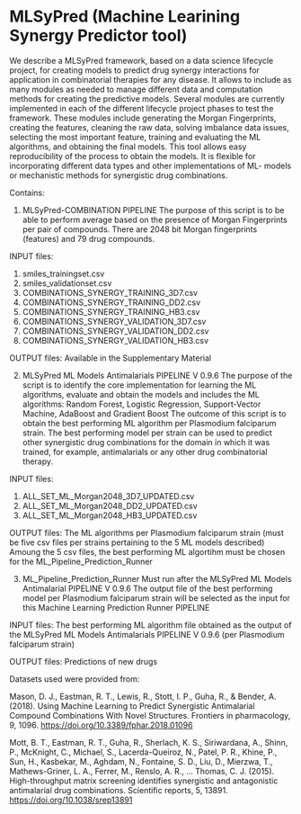 # MLSyPred (Machine Learining Synergy Predictor tool)

We describe a MLSyPred framework, based on a data science lifecycle project, for creating models to predict drug synergy interactions for application in combinatorial therapies for any disease. 
It allows to include as many modules as needed to manage different data and computation methods for creating the predictive models. 
Several modules are currently implemented in each of the different lifecycle project phases to test the framework. 
These modules include generating the Morgan Fingerprints, creating the features, cleaning the raw data, solving imbalance data issues, selecting the most important feature, training and evaluating the ML algorithms, and obtaining the final models. 
This tool allows easy reproducibility of the process to obtain the models. 
It is flexible for incorporating different data types and other implementations of ML- models or mechanistic methods for synergistic drug combinations.

Contains:
1. MLSyPred-COMBINATION PIPELINE
  The purpose of this script is to be able to perform average based on the presence of Morgan Fingerprints per pair of compounds.
  There are 2048 bit Morgan fingerprints (features) and 79 drug compounds.
 
 INPUT files:
  1. smiles_trainingset.csv
  2. smiles_validationset.csv
  3. COMBINATIONS_SYNERGY_TRAINING_3D7.csv
  4. COMBINATIONS_SYNERGY_TRAINING_DD2.csv
  5. COMBINATIONS_SYNERGY_TRAINING_HB3.csv
  6. COMBINATIONS_SYNERGY_VALIDATION_3D7.csv
  7. COMBINATIONS_SYNERGY_VALIDATION_DD2.csv
  8. COMBINATIONS_SYNERGY_VALIDATION_HB3.csv
 
 OUTPUT files:
  Available in the Supplementary Material

2. MLSyPred ML Models Antimalarials PIPELINE V 0.9.6
  The purpose of the script is to identify the core implementation for learning the ML algorithms, evaluate and obtain the models and includes the ML algorithms: 
  Random Forest, Logistic Regression, Support-Vector Machine, AdaBoost and Gradient Boost
  The outcome of this script is to obtain the best performing ML algorithm per Plasmodium falciparum strain. 
  The best performing model per strain can be used to predict other synergistic drug combinations for the domain in which it was trained, for example, antimalarials or   any other drug combinatorial therapy.
  
 INPUT files:
  1. ALL_SET_ML_Morgan2048_3D7_UPDATED.csv
  2. ALL_SET_ML_Morgan2048_DD2_UPDATED.csv
  3. ALL_SET_ML_Morgan2048_HB3_UPDATED.csv
 
 OUTPUT files:
  The ML algorithms per Plasmodium falciparum strain (must be five csv files per strains pertaining to the 5 ML models described)
  Amoung the 5 csv files, the best performing ML algortihm must be chosen for the ML_Pipeline_Prediction_Runner

3. ML_Pipeline_Prediction_Runner
  Must run after the MLSyPred ML Models Antimalarial PIPELINE V 0.9.6
  The output file of the best performing model per Plasmodium falciparum strain will be selected as the input for this Machine Learning Prediction Runner PIPELINE
 
 INPUT files:
  The best performing ML algorithm file obtained as the output of the MLSyPred ML Models Antimalarials PIPELINE V 0.9.6 (per Plasmodium falciparum strain)
  
 OUTPUT files:
    Predictions of new drugs

Datasets used were provided from:

Mason, D. J., Eastman, R. T., Lewis, R., Stott, I. P., Guha, R., & Bender, A. (2018). Using Machine Learning to Predict Synergistic Antimalarial Compound Combinations With Novel Structures. Frontiers in pharmacology, 9, 1096. https://doi.org/10.3389/fphar.2018.01096

Mott, B. T., Eastman, R. T., Guha, R., Sherlach, K. S., Siriwardana, A., Shinn, P., McKnight, C., Michael, S., Lacerda-Queiroz, N., Patel, P. R., Khine, P., Sun, H., Kasbekar, M., Aghdam, N., Fontaine, S. D., Liu, D., Mierzwa, T., Mathews-Griner, L. A., Ferrer, M., Renslo, A. R., … Thomas, C. J. (2015). High-throughput matrix screening identifies synergistic and antagonistic antimalarial drug combinations. Scientific reports, 5, 13891. https://doi.org/10.1038/srep13891
